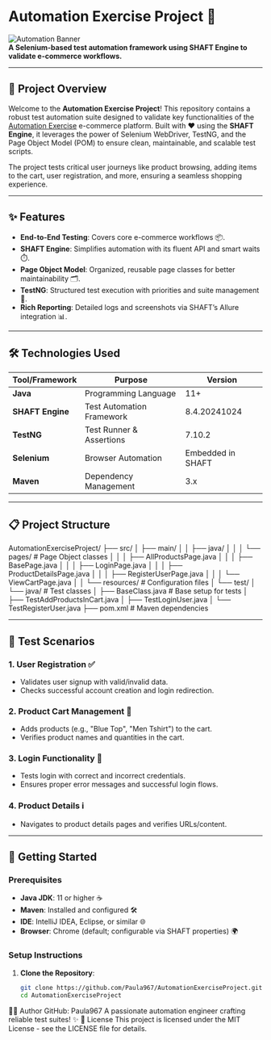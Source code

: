 # Automation Exercise Project 🚀

![Automation Banner](https://img.shields.io/badge/Automation-Exercise-blueviolet?style=for-the-badge)  
**A Selenium-based test automation framework using SHAFT Engine to validate e-commerce workflows.**

---

## 📝 Project Overview

Welcome to the **Automation Exercise Project**! This repository contains a robust test automation suite designed to validate key functionalities of the [Automation Exercise](https://automationexercise.com/) e-commerce platform. Built with ❤️ using the **SHAFT Engine**, it leverages the power of Selenium WebDriver, TestNG, and the Page Object Model (POM) to ensure clean, maintainable, and scalable test scripts.

The project tests critical user journeys like product browsing, adding items to the cart, user registration, and more, ensuring a seamless shopping experience.

---

## ✨ Features

- **End-to-End Testing**: Covers core e-commerce workflows 📦.
- **SHAFT Engine**: Simplifies automation with its fluent API and smart waits ⏱️.
- **Page Object Model**: Organized, reusable page classes for better maintainability 🗂️.
- **TestNG**: Structured test execution with priorities and suite management 🧪.
- **Rich Reporting**: Detailed logs and screenshots via SHAFT’s Allure integration 📊.

---

## 🛠️ Technologies Used

| Tool/Framework       | Purpose                     | Version    |
|----------------------|-----------------------------|------------|
| **Java**            | Programming Language        | 11+        |
| **SHAFT Engine**    | Test Automation Framework   | 8.4.20241024 |
| **TestNG**          | Test Runner & Assertions    | 7.10.2     |
| **Selenium**        | Browser Automation          | Embedded in SHAFT |
| **Maven**           | Dependency Management       | 3.x        |

---

## 📋 Project Structure
AutomationExerciseProject/
├── src/
│   ├── main/
│   │   ├── java/
│   │   │   └── pages/                # Page Object classes
│   │   │       ├── AllProductsPage.java
│   │   │       ├── BasePage.java
│   │   │       ├── LoginPage.java
│   │   │       ├── ProductDetailsPage.java
│   │   │       ├── RegisterUserPage.java
│   │   │       └── ViewCartPage.java
│   │   └── resources/               # Configuration files
│   └── test/
│       └── java/                    # Test classes
│           ├── BaseClass.java       # Base setup for tests
│           ├── TestAddProductsInCart.java
│           ├── TestLoginUser.java
│           └── TestRegisterUser.java
├── pom.xml                          # Maven dependencies

---

## 🎯 Test Scenarios

### 1. **User Registration** ✅
- Validates user signup with valid/invalid data.
- Checks successful account creation and login redirection.

### 2. **Product Cart Management** 🛒
- Adds products (e.g., "Blue Top", "Men Tshirt") to the cart.
- Verifies product names and quantities in the cart.

### 3. **Login Functionality** 🔐
- Tests login with correct and incorrect credentials.
- Ensures proper error messages and successful login flows.

### 4. **Product Details** ℹ️
- Navigates to product details pages and verifies URLs/content.

---

## 🚀 Getting Started

### Prerequisites
- **Java JDK**: 11 or higher ☕
- **Maven**: Installed and configured 🛠️
- **IDE**: IntelliJ IDEA, Eclipse, or similar 🌐
- **Browser**: Chrome (default; configurable via SHAFT properties) 🌍

### Setup Instructions
1. **Clone the Repository**:
   ```bash
   git clone https://github.com/Paula967/AutomationExerciseProject.git
   cd AutomationExerciseProject

 👩‍💻 Author
GitHub: Paula967
A passionate automation engineer crafting reliable test suites! ✨
📜 License
This project is licensed under the MIT License - see the LICENSE file for details.
